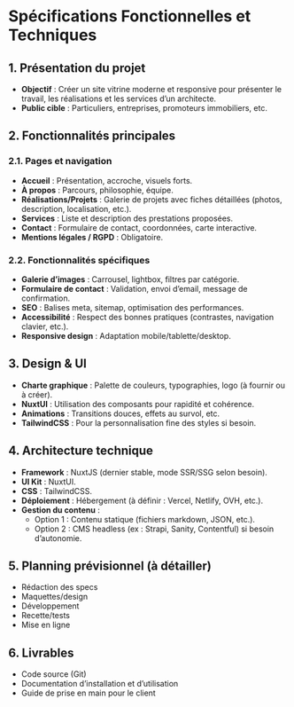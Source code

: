 # Spécifications Fonctionnelles et Techniques

## 1. Présentation du projet
- **Objectif** : Créer un site vitrine moderne et responsive pour présenter le travail, les réalisations et les services d’un architecte.
- **Public cible** : Particuliers, entreprises, promoteurs immobiliers, etc.

## 2. Fonctionnalités principales
### 2.1. Pages et navigation
- **Accueil** : Présentation, accroche, visuels forts.
- **À propos** : Parcours, philosophie, équipe.
- **Réalisations/Projets** : Galerie de projets avec fiches détaillées (photos, description, localisation, etc.).
- **Services** : Liste et description des prestations proposées.
- **Contact** : Formulaire de contact, coordonnées, carte interactive.
- **Mentions légales / RGPD** : Obligatoire.

### 2.2. Fonctionnalités spécifiques
- **Galerie d’images** : Carrousel, lightbox, filtres par catégorie.
- **Formulaire de contact** : Validation, envoi d’email, message de confirmation.
- **SEO** : Balises meta, sitemap, optimisation des performances.
- **Accessibilité** : Respect des bonnes pratiques (contrastes, navigation clavier, etc.).
- **Responsive design** : Adaptation mobile/tablette/desktop.

## 3. Design & UI
- **Charte graphique** : Palette de couleurs, typographies, logo (à fournir ou à créer).
- **NuxtUI** : Utilisation des composants pour rapidité et cohérence.
- **Animations** : Transitions douces, effets au survol, etc.
- **TailwindCSS** : Pour la personnalisation fine des styles si besoin.

## 4. Architecture technique
- **Framework** : NuxtJS (dernier stable, mode SSR/SSG selon besoin).
- **UI Kit** : NuxtUI.
- **CSS** : TailwindCSS.
- **Déploiement** : Hébergement (à définir : Vercel, Netlify, OVH, etc.).
- **Gestion du contenu** :
  - Option 1 : Contenu statique (fichiers markdown, JSON, etc.).
  - Option 2 : CMS headless (ex : Strapi, Sanity, Contentful) si besoin d’autonomie.

## 5. Planning prévisionnel (à détailler)
- Rédaction des specs
- Maquettes/design
- Développement
- Recette/tests
- Mise en ligne

## 6. Livrables
- Code source (Git)
- Documentation d’installation et d’utilisation
- Guide de prise en main pour le client 